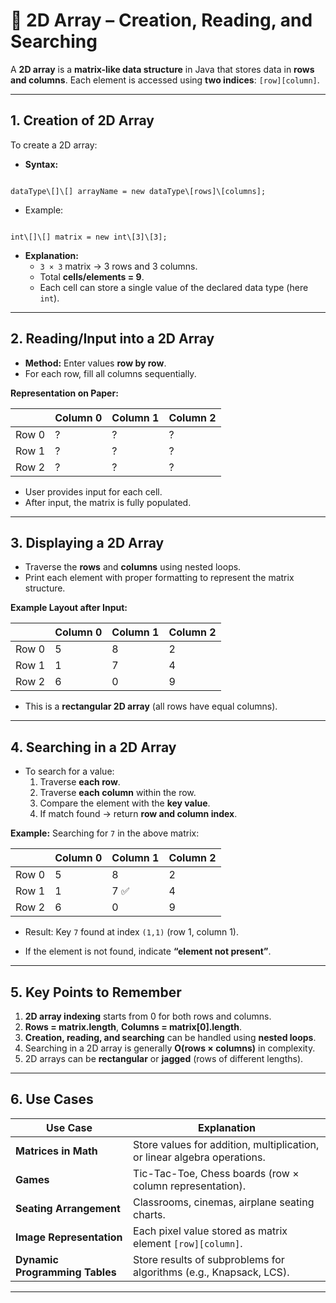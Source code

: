 
# 📘 2D Array – Creation, Reading, and Searching

A **2D array** is a **matrix-like data structure** in Java that stores data in **rows and columns**. Each element is accessed using **two indices**: `[row][column]`.

---

## 1. Creation of 2D Array

To create a 2D array:

- **Syntax:**
```

dataType\[]\[] arrayName = new dataType\[rows]\[columns];

```

- Example:
```

int\[]\[] matrix = new int\[3]\[3];

```

- **Explanation:**
  - `3 × 3` matrix → 3 rows and 3 columns.  
  - Total **cells/elements = 9**.  
  - Each cell can store a single value of the declared data type (here `int`).  

---

## 2. Reading/Input into a 2D Array

- **Method:** Enter values **row by row**.  
- For each row, fill all columns sequentially.  

**Representation on Paper:**

|       | Column 0 | Column 1 | Column 2 |
|-------|----------|----------|----------|
| Row 0 | ?        | ?        | ?        |
| Row 1 | ?        | ?        | ?        |
| Row 2 | ?        | ?        | ?        |

- User provides input for each cell.  
- After input, the matrix is fully populated.

---

## 3. Displaying a 2D Array

- Traverse the **rows** and **columns** using nested loops.  
- Print each element with proper formatting to represent the matrix structure.

**Example Layout after Input:**

|       | Column 0 | Column 1 | Column 2 |
|-------|----------|----------|----------|
| Row 0 | 5        | 8        | 2        |
| Row 1 | 1        | 7        | 4        |
| Row 2 | 6        | 0        | 9        |

- This is a **rectangular 2D array** (all rows have equal columns).  

---

## 4. Searching in a 2D Array

- To search for a value:
  1. Traverse **each row**.
  2. Traverse **each column** within the row.
  3. Compare the element with the **key value**.
  4. If match found → return **row and column index**.  

**Example:** Searching for `7` in the above matrix:

|       | Column 0 | Column 1 | Column 2 |
|-------|----------|----------|----------|
| Row 0 | 5        | 8        | 2        |
| Row 1 | 1        | 7 ✅     | 4        |
| Row 2 | 6        | 0        | 9        |

- Result: Key `7` found at index `(1,1)` (row 1, column 1).  

- If the element is not found, indicate **“element not present”**.  

---

## 5. Key Points to Remember

1. **2D array indexing** starts from 0 for both rows and columns.  
2. **Rows = matrix.length**, **Columns = matrix[0].length**.  
3. **Creation, reading, and searching** can be handled using **nested loops**.  
4. Searching in a 2D array is generally **O(rows × columns)** in complexity.  
5. 2D arrays can be **rectangular** or **jagged** (rows of different lengths).  

---

## 6. Use Cases

| Use Case                        | Explanation |
|---------------------------------|-------------|
| **Matrices in Math**             | Store values for addition, multiplication, or linear algebra operations. |
| **Games**                        | Tic-Tac-Toe, Chess boards (row × column representation). |
| **Seating Arrangement**          | Classrooms, cinemas, airplane seating charts. |
| **Image Representation**         | Each pixel value stored as matrix element `[row][column]`. |
| **Dynamic Programming Tables**   | Store results of subproblems for algorithms (e.g., Knapsack, LCS). |

---
